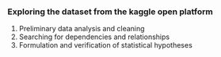 ### Exploring the dataset from the kaggle open platform
1. Preliminary data analysis and cleaning
2. Searching for dependencies and relationships
3. Formulation and verification of statistical hypotheses
